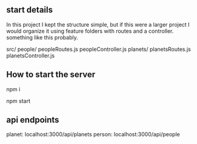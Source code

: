 ## start details

In this project I kept the structure simple, but if this were a larger project I would organize it using feature folders with routes and a controller. something like this probably. 

src/
  people/
    peopleRoutes.js
    peopleController.js
  planets/
    planetsRoutes.js
    planetsController.js  

## How to start the server
npm i

npm start

## api endpoints
planet: localhost:3000/api/planets
person: localhost:3000/api/people
